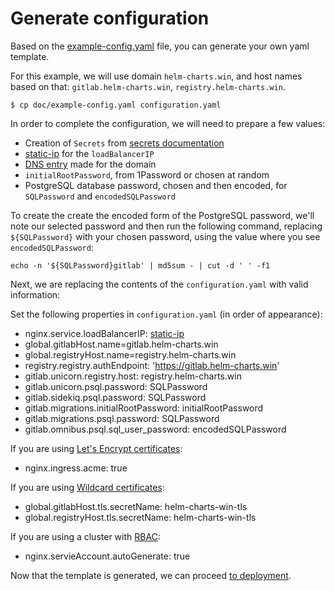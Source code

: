 # Generate configuration

Based on the [example-config.yaml](../example-config.yaml) file, you can generate
your own yaml template.

For this example, we will use domain `helm-charts.win`, and host names based on that: `gitlab.helm-charts.win`, `registry.helm-charts.win`.

```
$ cp doc/example-config.yaml configuration.yaml
```

In order to complete the configuration, we will need to prepare a few values:
- Creation of `Secrets` from [secrets documentation](secrets.md)
- [static-ip][] for the `loadBalancerIP`
- [DNS entry][] made for the domain
- `initialRootPassword`, from 1Password or chosen at random
- PostgreSQL database password, chosen and then encoded, for `SQLPassword` and `encodedSQLPassword`

To create the create the encoded form of the PostgreSQL password, we'll note our selected password and then run the following command, replacing `${SQLPassword}` with your chosen password, using the value where you see `encodedSQLPassword`:

`echo -n '${SQLPassword}gitlab' | md5sum - | cut -d ' ' -f1`

Next, we are replacing the contents of the `configuration.yaml` with valid
information:

Set the following properties in `configuration.yaml` (in order of appearance):
- nginx.service.loadBalancerIP: [static-ip][]
- global.gitlabHost.name=gitlab.helm-charts.win
- global.registryHost.name=registry.helm-charts.win
- registry.registry.authEndpoint: 'https://gitlab.helm-charts.win'
- gitlab.unicorn.registry.host: registry.helm-charts.win
- gitlab.unicorn.psql.password: SQLPassword
- gitlab.sidekiq.psql.password: SQLPassword
- gitlab.migrations.initialRootPassword: initialRootPassword
- gitlab.migrations.psql.password: SQLPassword
- gitlab.omnibus.psql.sql_user_password: encodedSQLPassword

If you are using [Let's Encrypt certificates](secrets.md#lets-encrypt):
- nginx.ingress.acme: true

If you are using [Wildcard certificates](secrets.md#wildcard-certificates):
- global.gitlabHost.tls.secretName: helm-charts-win-tls
- global.registryHost.tls.secretName: helm-charts-win-tls

If you are using a cluster with [RBAC](rbac.md):
- nginx.servieAccount.autoGenerate: true

Now that the template is generated, we can proceed [to deployment](README.md#deploy).

[static-ip]: resources.md#static-ip
[DNS entry]: resources.md#dns-entry
[secret-gl-certs]: secrets.md#gitlab-certificates
[secret-reg-certs]: secrets.md#registry-certificates

